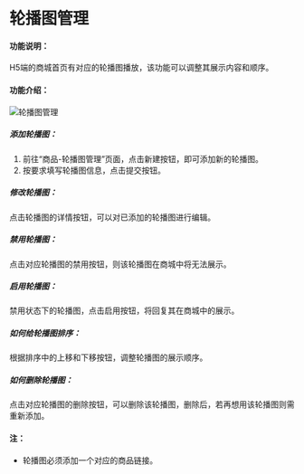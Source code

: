 # 轮播图管理

#### 功能说明：

H5端的商城首页有对应的轮播图播放，该功能可以调整其展示内容和顺序。

#### 功能介绍：

![轮播图管理](http://md.stringon.com/img/%7Bfilename%7D%7B.suffix%7D20200911160049.png)

##### **添加轮播图：**

1. 前往“商品-轮播图管理”页面，点击新建按钮，即可添加新的轮播图。
2. 按要求填写轮播图信息，点击提交按钮。

##### **修改轮播图：**

点击轮播图的详情按钮，可以对已添加的轮播图进行编辑。

##### **禁用轮播图：**

点击对应轮播图的禁用按钮，则该轮播图在商城中将无法展示。

##### **启用轮播图：**

禁用状态下的轮播图，点击启用按钮，将回复其在商城中的展示。

##### **如何给轮播图排序：**

根据排序中的上移和下移按钮，调整轮播图的展示顺序。

##### **如何删除轮播图：**

点击对应轮播图的删除按钮，可以删除该轮播图，删除后，若再想用该轮播图则需重新添加。



#### 注：

- 轮播图必须添加一个对应的商品链接。



